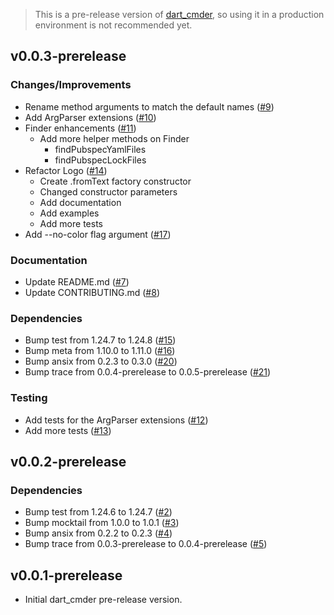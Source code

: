 > This is a pre-release version of [dart_cmder](https://pub.dev/packages/dart_cmder), so using it in a production environment is not recommended yet.

## v0.0.3-prerelease

### Changes/Improvements

- Rename method arguments to match the default names ([#9](https://github.com/nikosportolos/dart_cmder/pull/9))
- Add ArgParser extensions ([#10](https://github.com/nikosportolos/dart_cmder/pull/10))
- Finder enhancements ([#11](https://github.com/nikosportolos/dart_cmder/pull/11))
  - Add more helper methods on Finder
    - findPubspecYamlFiles
    - findPubspecLockFiles
- Refactor Logo ([#14](https://github.com/nikosportolos/dart_cmder/pull/14))
  - Create .fromText factory constructor
  - Changed constructor parameters
  - Add documentation
  - Add examples
  - Add more tests
- Add --no-color flag argument ([#17](https://github.com/nikosportolos/dart_cmder/issues/17))

### Documentation

- Update README.md ([#7](https://github.com/nikosportolos/dart_cmder/pull/7))
- Update CONTRIBUTING.md ([#8](https://github.com/nikosportolos/dart_cmder/pull/8))

### Dependencies

- Bump test from 1.24.7 to 1.24.8 ([#15](https://github.com/nikosportolos/dart_cmder/issues/15))
- Bump meta from 1.10.0 to 1.11.0 ([#16](https://github.com/nikosportolos/dart_cmder/issues/16))
- Bump ansix from 0.2.3 to 0.3.0 ([#20](https://github.com/nikosportolos/dart_cmder/issues/20))
- Bump trace from 0.0.4-prerelease to 0.0.5-prerelease ([#21](https://github.com/nikosportolos/dart_cmder/issues/21))

### Testing

- Add tests for the ArgParser extensions ([#12](https://github.com/nikosportolos/dart_cmder/pull/12))
- Add more tests ([#13](https://github.com/nikosportolos/dart_cmder/pull/13))


## v0.0.2-prerelease

### Dependencies

- Bump test from 1.24.6 to 1.24.7 ([#2](https://github.com/nikosportolos/dart_cmder/pull/2))
- Bump mocktail from 1.0.0 to 1.0.1 ([#3](https://github.com/nikosportolos/dart_cmder/pull/3))
- Bump ansix from 0.2.2 to 0.2.3 ([#4](https://github.com/nikosportolos/dart_cmder/pull/4))
- Bump trace from 0.0.3-prerelease to 0.0.4-prerelease ([#5](https://github.com/nikosportolos/dart_cmder/pull/5))

## v0.0.1-prerelease

- Initial dart_cmder pre-release version.
